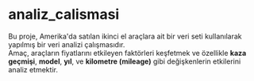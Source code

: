 # analiz_calismasi

Bu proje, Amerika'da satılan ikinci el araçlara ait bir veri seti kullanılarak yapılmış bir veri analizi çalışmasıdır.  
Amaç, araçların fiyatlarını etkileyen faktörleri keşfetmek ve özellikle **kaza geçmişi**, **model**, **yıl**, ve **kilometre (mileage)** gibi değişkenlerin etkilerini analiz etmektir.
